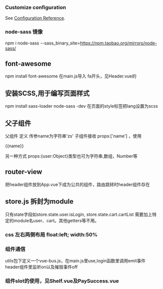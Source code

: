 ### Customize configuration
See [Configuration Reference](https://cli.vuejs.org/config/).

### node-sass 镜像
npm i node-sass --sass_binary_site=https://npm.taobao.org/mirrors/node-sass/

## font-awesome
npm install font-awesome
在main.js导入 
fa开头，见Header.vue的<span style="font-size: 24px"><i class="fa fa-user-o"></i></span>

## 安装SCSS,用于编写页面样式
npm install sass-loader node-sass -dev
在页面的style标签把lang设置为scss

## 父子组件
父组件 定义 <childComponent name='zs'></childComponent>
传参name为字符串'zs' 
子组件接收  props:['name'] ，使用 <p>{{name}}</p>
另一种方式 props:{user:Object}类型也可为字符串,数组，Number等

## router-view 
把header组件放到App.vue下成为公共的组件，路由跳转时header组件存在

## store.js 拆封为module
只有state字段如store.state.user.isLogin, store.state.cart.cartList
需要加上特定的module名user、cart。其他getters等不用。

 ### css 左右两侧布局 float:left; width:50% 

### 组件通信 
utils包下定义一个vue-bus.js，在main.js里use,login函数里调用emit事件
header组件里监听on以及摧毁事件off

### 组件slot的使用，见Shelf.vue及PaySuccess.vue
